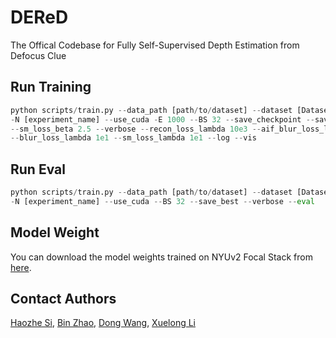 # DEReD
The Offical Codebase for Fully Self-Supervised Depth Estimation from Defocus Clue

## Run Training
```python
python scripts/train.py --data_path [path/to/dataset] --dataset [Dataset] --recon_all \ 
-N [experiment_name] --use_cuda -E 1000 --BS 32 --save_checkpoint --save_best --save_last \
--sm_loss_beta 2.5 --verbose --recon_loss_lambda 10e3 --aif_blur_loss_lambda 10 \
--blur_loss_lambda 1e1 --sm_loss_lambda 1e1 --log --vis
```

## Run Eval
```python
python scripts/train.py --data_path [path/to/dataset] --dataset [Dataset] --recon_all \
-N [experiment_name] --use_cuda --BS 32 --save_best --verbose --eval
```

## Model Weight
You can download the model weights trained on NYUv2 Focal Stack from [here](https://drive.google.com/file/d/1LQUt7Lo6KPKb0OsBETkvxeujOVdqOGjh/view?usp=share_link).

## Contact Authors
[Haozhe Si](mailto:haozhes3@illinois.edu), [Bin Zhao](mailto:zhaobin@pjlab.org.cn), [Dong Wang](mailto:wangdong@pjlab.org.cn), [Xuelong Li](mailto:li@nwpu.edu.cn)
